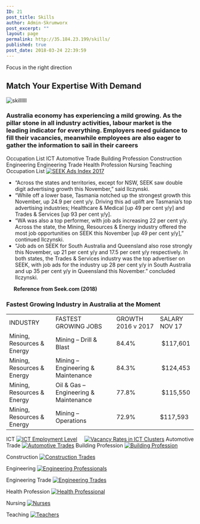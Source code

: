 ```yaml
---
ID: 21
post_title: Skills
author: Admin-Skrumworx
post_excerpt: ""
layout: page
permalink: http://35.184.23.199/skills/
published: true
post_date: 2018-03-24 22:39:59
---
```

<p>Focus in the right direction</p>		
			<h2>Match Your Expertise With Demand </h2>		
										<img src="http://letsettle.net.au/wp-content/uploads/elementor/thumbs/skillllll-nntcofr8p5vsiqp6px1s7oufc634v7v444vsehmlfs.png" title="skillllll" alt="skillllll" />											
		<h3>Australia economy has experiencing a mild growing. As the pillar stone in all industry activities, labour market is the leading indicator for everything. Employers need guidance to fill their vacancies, meanwhile employees are also eager to gather the information to sail in their careers</h3>		
									Occupation List
									ICT
									Automotive Trade
									Building Profession
									Construction
									Engineering
									Engineering Trade
									Health Profession
									Nursing
									Teaching
									Occupation List
					<noscript><a href='#'><img alt='SEEK Ads Index 2017 ' src='https://public.tableau.com/static/images/SE/SEEKFastestGrowingJobs/Sheet1/1_rss.png' style='border: none' /></a></noscript><object style="display: none;" width="300" height="150"><param name="host_url" value="https%3A%2F%2Fpublic.tableau.com%2F" /> <param name="embed_code_version" value="3" /> <param name="site_root" value="" /><param name="name" value="SEEKFastestGrowingJobs/Sheet1" /><param name="tabs" value="no" /><param name="toolbar" value="yes" /><param name="static_image" value="https://public.tableau.com/static/images/SE/SEEKFastestGrowingJobs/Sheet1/1.png" /> <param name="animate_transition" value="yes" /><param name="display_static_image" value="yes" /><param name="display_spinner" value="yes" /><param name="display_overlay" value="yes" /><param name="display_count" value="yes" /><param name="filter" value="publish=yes" /></object><p></p><ul><li>“Across the states and territories, except for NSW, SEEK saw double digit advertising growth this November,” said Ilczynski.</li><li>“While off a lower base, Tasmania notched up the strongest growth this November, up 24.9 per cent y/y. Driving this ad uplift are Tasmania’s top advertising industries; Healthcare &amp; Medical [up 49 per cent y/y] and Trades &amp; Services [up 93 per cent y/y].</li><li>“WA was also a top performer, with job ads increasing 22 per cent y/y. Across the state, the Mining, Resources &amp; Energy industry offered the most job opportunities on SEEK this November [up 49 per cent y/y],” continued Ilczynski.</li><li>“Job ads on SEEK for South Australia and Queensland also rose strongly this November, up 21 per cent y/y and 17.5 per cent y/y respectively. In both states, the Trades &amp; Services industry was the top advertiser on SEEK, with job ads for the industry up 28 per cent y/y in South Australia and up 35 per cent y/y in Queensland this November.” concluded Ilczynski.</li></ul><p><strong>      Reference from Seek.com (2018)</strong></p><h3>Fastest Growing Industry in Australia at the Moment</h3><table width="458"><tbody><tr><td width="113">INDUSTRY</td><td width="156">FASTEST GROWING JOBS</td><td width="106">GROWTH 2016 v 2017</td><td width="83">SALARY NOV 17</td></tr><tr><td width="113">Mining, Resources &amp; Energy</td><td width="156">Mining &#8211; Drill &amp; Blast</td><td width="106">84.4%</td><td width="83"> $117,601</td></tr><tr><td width="113">Mining, Resources &amp; Energy</td><td width="156">Mining &#8211; Engineering &amp; Maintenance</td><td width="106">84.3%</td><td width="83"> $124,453</td></tr><tr><td width="113">Mining, Resources &amp; Energy</td><td width="156">Oil &amp; Gas &#8211; Engineering &amp; Maintenance</td><td width="106">77.8%</td><td width="83"> $115,550</td></tr><tr><td width="113">Mining, Resources &amp; Energy</td><td width="156">Mining – Operations</td><td width="106">72.9%</td><td width="83">$117,593</td></tr></tbody></table>
									ICT
					<noscript><a href='#'><img alt='ICT Employment Level ' src='https:&#47;&#47;public.tableau.com&#47;static&#47;images&#47;IC&#47;ICTEmploymentLevel&#47;Sheet2&#47;1_rss.png' style='border: none' /></a></noscript><object class='tableauViz'  style='display:none;'><param name='host_url' value='https%3A%2F%2Fpublic.tableau.com%2F' /> <param name='embed_code_version' value='3' /> <param name='site_root' value='' /><param name='name' value='ICTEmploymentLevel&#47;Sheet2' /><param name='tabs' value='no' /><param name='toolbar' value='yes' /><param name='static_image' value='https:&#47;&#47;public.tableau.com&#47;static&#47;images&#47;IC&#47;ICTEmploymentLevel&#47;Sheet2&#47;1.png' /> <param name='animate_transition' value='yes' /><param name='display_static_image' value='yes' /><param name='display_spinner' value='yes' /><param name='display_overlay' value='yes' /><param name='display_count' value='yes' /><param name='filter' value='publish=yes' /></object>                
&nbsp;
&nbsp;
<noscript><a href='#'><img alt='Vacancy Rates in ICT Clusters ' src='https:&#47;&#47;public.tableau.com&#47;static&#47;images&#47;Va&#47;VacancyRatesinICTClusters&#47;Sheet3&#47;1_rss.png' style='border: none' /></a></noscript><object class='tableauViz'  style='display:none;'><param name='host_url' value='https%3A%2F%2Fpublic.tableau.com%2F' /> <param name='embed_code_version' value='3' /> <param name='site_root' value='' /><param name='name' value='VacancyRatesinICTClusters&#47;Sheet3' /><param name='tabs' value='no' /><param name='toolbar' value='yes' /><param name='static_image' value='https:&#47;&#47;public.tableau.com&#47;static&#47;images&#47;Va&#47;VacancyRatesinICTClusters&#47;Sheet3&#47;1.png' /> <param name='animate_transition' value='yes' /><param name='display_static_image' value='yes' /><param name='display_spinner' value='yes' /><param name='display_overlay' value='yes' /><param name='display_count' value='yes' /><param name='filter' value='publish=yes' /></object>                
									Automotive Trade
					<noscript><a href='#'><img alt='Automotive Trades ' src='https://public.tableau.com/static/images/Au/AutomotiveTradesbook/AutomotiveTrades/1_rss.png' style='border: none' /></a></noscript><object style="display: none;" width="300" height="150"><param name="host_url" value="https%3A%2F%2Fpublic.tableau.com%2F" /> <param name="embed_code_version" value="3" /> <param name="site_root" value="" /><param name="name" value="AutomotiveTradesbook/AutomotiveTrades" /><param name="tabs" value="no" /><param name="toolbar" value="yes" /><param name="static_image" value="https://public.tableau.com/static/images/Au/AutomotiveTradesbook/AutomotiveTrades/1.png" /> <param name="animate_transition" value="yes" /><param name="display_static_image" value="yes" /><param name="display_spinner" value="yes" /><param name="display_overlay" value="yes" /><param name="display_count" value="yes" /></object>
									Building Profession
					<noscript><a href='#'><img alt='Building Profession' src='https://public.tableau.com/static/images/Bu/BuildingProfessionBook/Story1/1_rss.png' style='border: none' /></a></noscript><object style="display: none;" width="300" height="150"><param name="host_url" value="https%3A%2F%2Fpublic.tableau.com%2F" /> <param name="embed_code_version" value="3" /> <param name="site_root" value="" /><param name="name" value="BuildingProfessionBook/Story1" /><param name="tabs" value="no" /><param name="toolbar" value="yes" /><param name="static_image" value="https://public.tableau.com/static/images/Bu/BuildingProfessionBook/Story1/1.png" /> <param name="animate_transition" value="yes" /><param name="display_static_image" value="yes" /><param name="display_spinner" value="yes" /><param name="display_overlay" value="yes" /><param name="display_count" value="yes" /><param name="filter" value="publish=yes" /></object><p></p>
									Construction
					<noscript><a href='#'><img alt='Construction Trades' src='https://public.tableau.com/static/images/Co/ConstructionTradesBook/Story1/1_rss.png' style='border: none' /></a></noscript><object style="display: none;" width="300" height="150"><param name="host_url" value="https%3A%2F%2Fpublic.tableau.com%2F" /> <param name="embed_code_version" value="3" /> <param name="site_root" value="" /><param name="name" value="ConstructionTradesBook/Story1" /><param name="tabs" value="no" /><param name="toolbar" value="yes" /><param name="static_image" value="https://public.tableau.com/static/images/Co/ConstructionTradesBook/Story1/1.png" /> <param name="animate_transition" value="yes" /><param name="display_static_image" value="yes" /><param name="display_spinner" value="yes" /><param name="display_overlay" value="yes" /><param name="display_count" value="yes" /><param name="filter" value="publish=yes" /></object><p></p>
									Engineering
					<noscript><a href='#'><img alt='Engineering Professionals' src='https://public.tableau.com/static/images/En/EngineeringProBook/Story1/1_rss.png' style='border: none' /></a></noscript><object style="display: none;" width="300" height="150"><param name="host_url" value="https%3A%2F%2Fpublic.tableau.com%2F" /> <param name="embed_code_version" value="3" /> <param name="site_root" value="" /><param name="name" value="EngineeringProBook/Story1" /><param name="tabs" value="no" /><param name="toolbar" value="yes" /><param name="static_image" value="https://public.tableau.com/static/images/En/EngineeringProBook/Story1/1.png" /> <param name="animate_transition" value="yes" /><param name="display_static_image" value="yes" /><param name="display_spinner" value="yes" /><param name="display_overlay" value="yes" /><param name="display_count" value="yes" /><param name="filter" value="publish=yes" /></object><p></p>
									Engineering Trade
					<noscript><a href='#'><img alt='Engineering Trades' src='https://public.tableau.com/static/images/En/EngineeringTradesBook/Story1/1_rss.png' style='border: none' /></a></noscript><object style="display: none;" width="300" height="150"><param name="host_url" value="https%3A%2F%2Fpublic.tableau.com%2F" /> <param name="embed_code_version" value="3" /> <param name="site_root" value="" /><param name="name" value="EngineeringTradesBook/Story1" /><param name="tabs" value="no" /><param name="toolbar" value="yes" /><param name="static_image" value="https://public.tableau.com/static/images/En/EngineeringTradesBook/Story1/1.png" /> <param name="animate_transition" value="yes" /><param name="display_static_image" value="yes" /><param name="display_spinner" value="yes" /><param name="display_overlay" value="yes" /><param name="display_count" value="yes" /><param name="filter" value="publish=yes" /></object><p></p>
									Health Profession
					<noscript><a href='#'><img alt='Health Professional' src='https://public.tableau.com/static/images/He/HealthProBook/Story1/1_rss.png' style='border: none' /></a></noscript><object style="display: none;" width="300" height="150"><param name="host_url" value="https%3A%2F%2Fpublic.tableau.com%2F" /> <param name="embed_code_version" value="3" /> <param name="site_root" value="" /><param name="name" value="HealthProBook/Story1" /><param name="tabs" value="no" /><param name="toolbar" value="yes" /><param name="static_image" value="https://public.tableau.com/static/images/He/HealthProBook/Story1/1.png" /> <param name="animate_transition" value="yes" /><param name="display_static_image" value="yes" /><param name="display_spinner" value="yes" /><param name="display_overlay" value="yes" /><param name="display_count" value="yes" /><param name="filter" value="publish=yes" /></object><p></p>
									Nursing
					<noscript><a href='#'><img alt='Nurses' src='https://public.tableau.com/static/images/Nu/Nurses/Story1/1_rss.png' style='border: none' /></a></noscript><object style="display: none;" width="300" height="150"><param name="host_url" value="https%3A%2F%2Fpublic.tableau.com%2F" /> <param name="embed_code_version" value="3" /> <param name="site_root" value="" /><param name="name" value="Nurses/Story1" /><param name="tabs" value="no" /><param name="toolbar" value="yes" /><param name="static_image" value="https://public.tableau.com/static/images/Nu/Nurses/Story1/1.png" /> <param name="animate_transition" value="yes" /><param name="display_static_image" value="yes" /><param name="display_spinner" value="yes" /><param name="display_overlay" value="yes" /><param name="display_count" value="yes" /><param name="filter" value="publish=yes" /></object><p></p>
									Teaching
					<noscript><a href='#'><img alt='Teachers' src='https://public.tableau.com/static/images/Te/TeachersBook/Story1/1_rss.png' style='border: none' /></a></noscript><object style="display: none;" width="300" height="150"><param name="host_url" value="https%3A%2F%2Fpublic.tableau.com%2F" /> <param name="embed_code_version" value="3" /> <param name="site_root" value="" /><param name="name" value="TeachersBook/Story1" /><param name="tabs" value="no" /><param name="toolbar" value="yes" /><param name="static_image" value="https://public.tableau.com/static/images/Te/TeachersBook/Story1/1.png" /> <param name="animate_transition" value="yes" /><param name="display_static_image" value="yes" /><param name="display_spinner" value="yes" /><param name="display_overlay" value="yes" /><param name="display_count" value="yes" /><param name="filter" value="publish=yes" /></object><p></p>